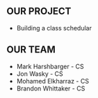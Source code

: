 ## OUR PROJECT
- Building a class schedular
## OUR TEAM
- Mark Harshbarger - CS
- Jon Wasky - CS
- Mohamed Elkharraz - CS
- Brandon Whittaker - CS

